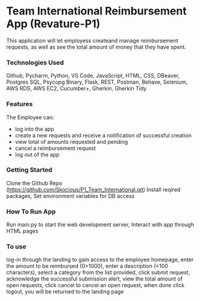 # Team International Reimbursement App (Revature-P1)
This application will let employess createand manage reimbursement requests, as well as see the total amount of money that they have spent.

### Technologies Used
Github,
Pycharm,
Python,
VS Code,
JavaScript,
HTML,
CSS,
DBeaver,
Postgres SQL,
Psycopg Binary,
Flask,
REST,
Postman,
Behave,
Selenium,
AWS RDS,
AWS EC2,
Cucumber+,
Gherkin,
Gherkin Tidy

### Features
The Employee can:
- log into the app
- create a new requests and receive a notification of successful creation
- view total of amounts requested and pending
- cancel a reimbursement request
- log out of the app

### Getting Started
Clone the Github Repo (https://github.com/Skocious/P1_Team_International.git)
Install reqired packages,
Set environment variables for DB access

### How To Run App
Run main.py to start the web development server,
Interact with app through HTML pages

### To use
log-in through the landing to gain access to the employee homepage,
enter the amount to be reimbursed ($0>$1000),
enter a description (<100 characters),
select a category from the list provided,
click submit request,
acknowledge the successful submission alert,
view the total amount of open requests,
click cancel to cancel an open request, 
when done click logout,
you will be returned to the landing page
